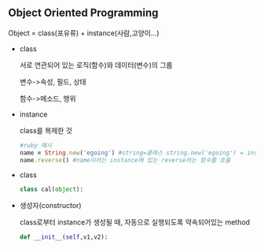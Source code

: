 Object Oriented Programming
----------------------------------
Object = class(포유류) + instance(사람,고양이...)
* class

  서로 연관되어 있는 로직(함수)와 데이터(변수)의 그룹
  
  변수->속성, 필드, 상태  
  
  함수->메소드, 행위 
  
* instance
  
  class를 복제한 것
  
  ```ruby
  #ruby 예시
  name = String.new('egoing') #string=클래스 string.new('egoing') = instance 즉, string이라는 클래스를 복제한 instance가 생성
  name.reverse() #name이라는 instance에 있는 reverse라는 함수를 호출
  ```
  
* class
  ```python
  class cal(object):
  ```

* 생성자(constructor)

  class로부터 instance가 생성될 때, 자동으로 실행되도록 약속되어있는 method
  ```python
  def __init__(self,v1,v2):
  ```
